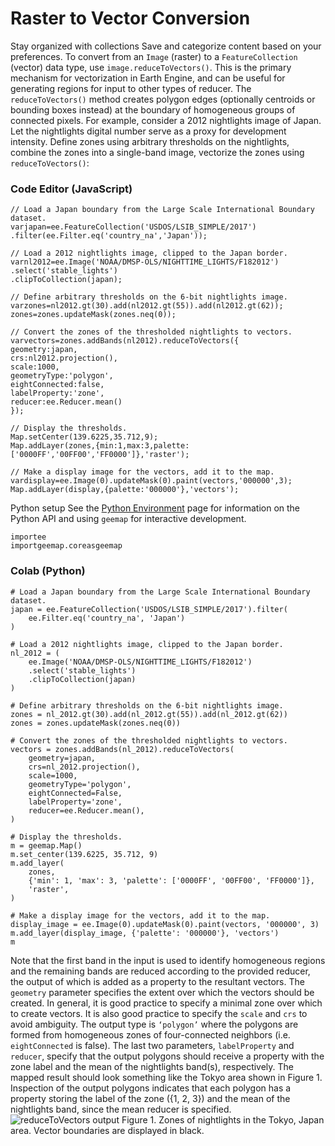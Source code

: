  
#  Raster to Vector Conversion
Stay organized with collections  Save and categorize content based on your preferences. 
To convert from an `Image` (raster) to a `FeatureCollection` (vector) data type, use `image.reduceToVectors()`. This is the primary mechanism for vectorization in Earth Engine, and can be useful for generating regions for input to other types of reducer. The `reduceToVectors()` method creates polygon edges (optionally centroids or bounding boxes instead) at the boundary of homogeneous groups of connected pixels.
For example, consider a 2012 nightlights image of Japan. Let the nightlights digital number serve as a proxy for development intensity. Define zones using arbitrary thresholds on the nightlights, combine the zones into a single-band image, vectorize the zones using `reduceToVectors()`:
### Code Editor (JavaScript)
```
// Load a Japan boundary from the Large Scale International Boundary dataset.
varjapan=ee.FeatureCollection('USDOS/LSIB_SIMPLE/2017')
.filter(ee.Filter.eq('country_na','Japan'));

// Load a 2012 nightlights image, clipped to the Japan border.
varnl2012=ee.Image('NOAA/DMSP-OLS/NIGHTTIME_LIGHTS/F182012')
.select('stable_lights')
.clipToCollection(japan);

// Define arbitrary thresholds on the 6-bit nightlights image.
varzones=nl2012.gt(30).add(nl2012.gt(55)).add(nl2012.gt(62));
zones=zones.updateMask(zones.neq(0));

// Convert the zones of the thresholded nightlights to vectors.
varvectors=zones.addBands(nl2012).reduceToVectors({
geometry:japan,
crs:nl2012.projection(),
scale:1000,
geometryType:'polygon',
eightConnected:false,
labelProperty:'zone',
reducer:ee.Reducer.mean()
});

// Display the thresholds.
Map.setCenter(139.6225,35.712,9);
Map.addLayer(zones,{min:1,max:3,palette:['0000FF','00FF00','FF0000']},'raster');

// Make a display image for the vectors, add it to the map.
vardisplay=ee.Image(0).updateMask(0).paint(vectors,'000000',3);
Map.addLayer(display,{palette:'000000'},'vectors');
```

Python setup
See the [ Python Environment](https://developers.google.com/earth-engine/guides/python_install) page for information on the Python API and using `geemap` for interactive development.
```
importee
importgeemap.coreasgeemap
```

### Colab (Python)
```
# Load a Japan boundary from the Large Scale International Boundary dataset.
japan = ee.FeatureCollection('USDOS/LSIB_SIMPLE/2017').filter(
    ee.Filter.eq('country_na', 'Japan')
)

# Load a 2012 nightlights image, clipped to the Japan border.
nl_2012 = (
    ee.Image('NOAA/DMSP-OLS/NIGHTTIME_LIGHTS/F182012')
    .select('stable_lights')
    .clipToCollection(japan)
)

# Define arbitrary thresholds on the 6-bit nightlights image.
zones = nl_2012.gt(30).add(nl_2012.gt(55)).add(nl_2012.gt(62))
zones = zones.updateMask(zones.neq(0))

# Convert the zones of the thresholded nightlights to vectors.
vectors = zones.addBands(nl_2012).reduceToVectors(
    geometry=japan,
    crs=nl_2012.projection(),
    scale=1000,
    geometryType='polygon',
    eightConnected=False,
    labelProperty='zone',
    reducer=ee.Reducer.mean(),
)

# Display the thresholds.
m = geemap.Map()
m.set_center(139.6225, 35.712, 9)
m.add_layer(
    zones,
    {'min': 1, 'max': 3, 'palette': ['0000FF', '00FF00', 'FF0000']},
    'raster',
)

# Make a display image for the vectors, add it to the map.
display_image = ee.Image(0).updateMask(0).paint(vectors, '000000', 3)
m.add_layer(display_image, {'palette': '000000'}, 'vectors')
m
```

Note that the first band in the input is used to identify homogeneous regions and the remaining bands are reduced according to the provided reducer, the output of which is added as a property to the resultant vectors. The `geometry` parameter specifies the extent over which the vectors should be created. In general, it is good practice to specify a minimal zone over which to create vectors. It is also good practice to specify the `scale` and `crs` to avoid ambiguity. The output type is `‘polygon’` where the polygons are formed from homogeneous zones of four-connected neighbors (i.e. `eightConnected` is false). The last two parameters, `labelProperty` and `reducer`, specify that the output polygons should receive a property with the zone label and the mean of the nightlights band(s), respectively.
The mapped result should look something like the Tokyo area shown in Figure 1. Inspection of the output polygons indicates that each polygon has a property storing the label of the zone ({1, 2, 3}) and the mean of the nightlights band, since the mean reducer is specified.
![reduceToVectors output](https://developers.google.com/static/earth-engine/images/ReduceToVectors_Tokyo.png) Figure 1. Zones of nightlights in the Tokyo, Japan area. Vector boundaries are displayed in black. 
